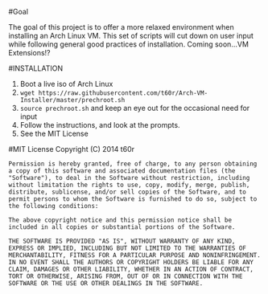 #Goal

The goal of this project is to offer a more relaxed environment when installing an Arch Linux VM.  This set of scripts will cut down on user input while following general good practices of installation.  Coming soon...VM Extensions!?

#INSTALLATION

1.  Boot a live iso of Arch Linux
2.  `wget https://raw.githubusercontent.com/t60r/Arch-VM-Installer/master/prechroot.sh`
3.  `source prechroot.sh` and keep an eye out for the occasional need for input
4.  Follow the instructions, and look at the prompts.
5.  See the MIT License

#MIT License
    Copyright (C) 2014 t60r


    Permission is hereby granted, free of charge, to any person obtaining a copy of this software and associated documentation files (the "Software"), to deal in the Software without restriction, including without limitation the rights to use, copy, modify, merge, publish, distribute, sublicense, and/or sell copies of the Software, and to permit persons to whom the Software is furnished to do so, subject to the following conditions:

    The above copyright notice and this permission notice shall be included in all copies or substantial portions of the Software.

    THE SOFTWARE IS PROVIDED "AS IS", WITHOUT WARRANTY OF ANY KIND, EXPRESS OR IMPLIED, INCLUDING BUT NOT LIMITED TO THE WARRANTIES OF MERCHANTABILITY, FITNESS FOR A PARTICULAR PURPOSE AND NONINFRINGEMENT. IN NO EVENT SHALL THE AUTHORS OR COPYRIGHT HOLDERS BE LIABLE FOR ANY CLAIM, DAMAGES OR OTHER LIABILITY, WHETHER IN AN ACTION OF CONTRACT, TORT OR OTHERWISE, ARISING FROM, OUT OF OR IN CONNECTION WITH THE SOFTWARE OR THE USE OR OTHER DEALINGS IN THE SOFTWARE.
